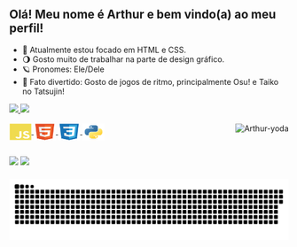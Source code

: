 ## Olá! Meu nome é Arthur e bem vindo(a) ao meu perfil!

- 💫 Atualmente estou focado em HTML e CSS.
- 🌖 Gosto muito de trabalhar na parte de design gráfico.
- 🪐 Pronomes: Ele/Dele
- 🌟 Fato divertido: Gosto de jogos de ritmo, principalmente Osu! e Taiko no Tatsujin!
 <div>
  <a href="https://github.com/Arthur519">
  <img height="180em" src="https://github-readme-stats.vercel.app/api?username=Arthur519&show_icons=true&theme=dark&include_all_commits=true&count_private=true"/>
  <img height="120em" src="https://github-readme-stats.vercel.app/api/top-langs/?username=Arthur519&layout=compact&langs_count=7&theme=dark"/>
</div>
  <div style="display: inline_block"><br>
  <img align="center" alt="Arthur-Js" height="30" width="40" src="https://raw.githubusercontent.com/devicons/devicon/master/icons/javascript/javascript-plain.svg">
  <img align="center" alt="Arthur-HTML" height="30" width="40" src="https://raw.githubusercontent.com/devicons/devicon/master/icons/html5/html5-original.svg">
  <img align="center" alt="Arthur-CSS" height="30" width="40" src="https://raw.githubusercontent.com/devicons/devicon/master/icons/css3/css3-original.svg">
  <img align="center" alt="Arthur-Python" height="30" width="40" src="https://raw.githubusercontent.com/devicons/devicon/master/icons/python/python-original.svg">
  <img align="right" height="100px" alt="Arthur-yoda" src="https://i.pinimg.com/originals/e3/44/40/e344400ad0c023905c1b66961e242f8d.gif">
</div>
  
  ##
  
  <div> 
 	<a href="https://www.twitch.tv/brownecup" target="_blank"><img src="https://img.shields.io/badge/Twitch-9146FF?style=for-the-badge&logo=twitch&logoColor=white" target="_blank"></a>
 <a href="https://discord.gg/NTyP2HG55e" target="_blank"><img src="https://img.shields.io/badge/Discord-7289DA?style=for-the-badge&logo=discord&logoColor=white" target="_blank"></a> 
 
  ![Snake animation](https://github.com/Arthur519/Arthur519/blob/output/github-contribution-grid-snake.svg)
 
</div>
